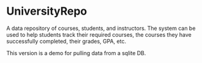 # UniversityRepo
A data repository of courses, students, and instructors.  The system can be used to help students track their required courses, the courses they have successfully completed, their grades,  GPA, etc.

This version is a demo for pulling data from a sqlite DB. 